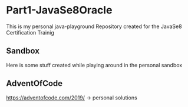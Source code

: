 # Part1-JavaSe8Oracle

This is my personal java-playground Repository created for the JavaSe8 Certification Trainig

## Sandbox

Here is some stuff created while playing around in the personal sandbox

## AdventOfCode

https://adventofcode.com/2019/ -> personal solutions

